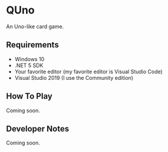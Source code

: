 # QUno

An Uno-like card game.

## Requirements

* Windows 10
* .NET 5 SDK
* Your favorite editor (my favorite editor is Visual Studio Code)
* Visual Studio 2019 (I use the Community edition)

## How To Play

Coming soon.

## Developer Notes

Coming soon.
